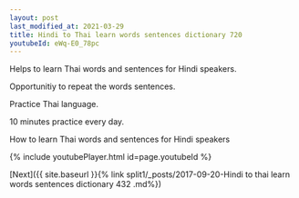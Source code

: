 ```yaml
---
layout: post
last_modified_at: 2021-03-29
title: Hindi to Thai learn words sentences dictionary 720 
youtubeId: eWq-E0_78pc
---
```

 
 
Helps to learn Thai words and sentences for Hindi speakers.

Opportunitiy to repeat the words sentences. 

Practice Thai language. 
 
10 minutes practice every day. 
 
How to learn Thai words and sentences for Hindi speakers 
 
{% include youtubePlayer.html id=page.youtubeId %}
 
 
[Next]({{ site.baseurl }}{% link  split1/_posts/2017-09-20-Hindi to thai learn words sentences dictionary 432 .md%})
 
